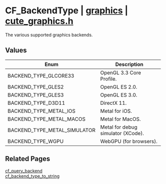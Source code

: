 # CF_BackendType | [graphics](https://github.com/RandyGaul/cute_framework/blob/master/docs/graphics_readme.md) | [cute_graphics.h](https://github.com/RandyGaul/cute_framework/blob/master/include/cute_graphics.h)

The various supported graphics backends.

## Values

Enum | Description
--- | ---
BACKEND_TYPE_GLCORE33 | OpenGL 3.3 Core Profile.
BACKEND_TYPE_GLES2 | OpenGL ES 2.0.
BACKEND_TYPE_GLES3 | OpenGL ES 3.0.
BACKEND_TYPE_D3D11 | DirectX 11.
BACKEND_TYPE_METAL_IOS | Metal for iOS.
BACKEND_TYPE_METAL_MACOS | Metal for MacOS.
BACKEND_TYPE_METAL_SIMULATOR | Metal for debug simulator (XCode).
BACKEND_TYPE_WGPU | WebGPU (for browsers).

## Related Pages

[cf_query_backend](https://github.com/RandyGaul/cute_framework/blob/master/docs/graphics/cf_query_backend.md)  
[cf_backend_type_to_string](https://github.com/RandyGaul/cute_framework/blob/master/docs/graphics/cf_backend_type_to_string.md)  
